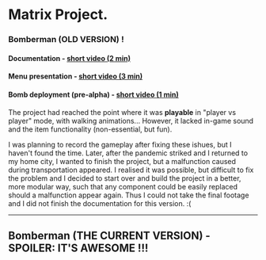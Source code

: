 # Matrix Project.

### Bomberman (OLD VERSION) !

#### Documentation - [short video (2 min)](https://youtu.be/wZcfJnbsGgI)

#### Menu presentation - [short video (3 min)](https://youtu.be/C2Ci4uytHbY)

#### Bomb deployment (pre-alpha) - [short video (1 min)](https://youtu.be/DVPk5EeuUPI)

The project had reached the point where it was **playable** in "player vs player" mode, with walking animations...
However, it lacked in-game sound and the item functionality (non-essential, but fun).

I was planning to record the gameplay after fixing these ishues, but I haven't found the time. Later, after the pandemic striked and I returned to my home city, I wanted to finish the project, but a malfunction caused during transportation appeared. I realised it was possible, but difficult to fix the problem and I decided to start over and build the project in a better, more modular way, such that any component could be easily replaced should a malfunction appear again. Thus I could not take the final footage and I did not finish the documentation for this version. :(

-----------

## Bomberman (THE CURRENT VERSION) - SPOILER: IT'S AWESOME !!!

